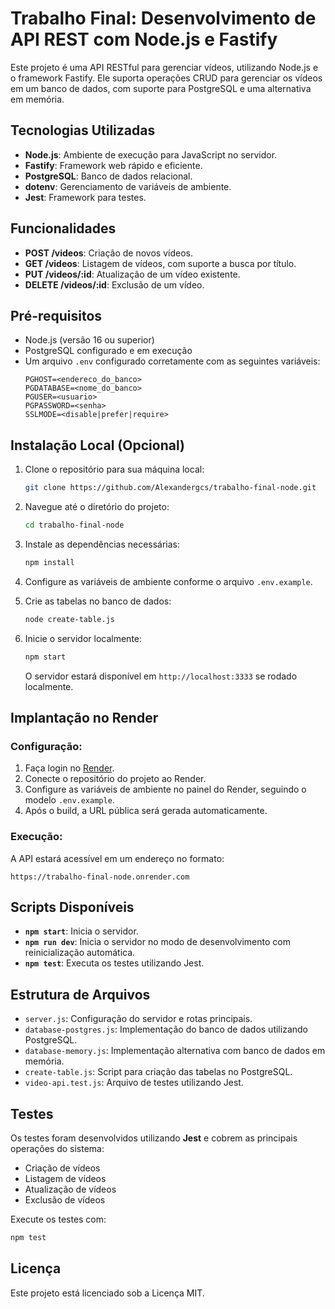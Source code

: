 
# Trabalho Final: Desenvolvimento de API REST com Node.js e Fastify

Este projeto é uma API RESTful para gerenciar vídeos, utilizando Node.js e o framework Fastify. Ele suporta operações CRUD para gerenciar os vídeos em um banco de dados, com suporte para PostgreSQL e uma alternativa em memória.

## Tecnologias Utilizadas

- **Node.js**: Ambiente de execução para JavaScript no servidor.
- **Fastify**: Framework web rápido e eficiente.
- **PostgreSQL**: Banco de dados relacional.
- **dotenv**: Gerenciamento de variáveis de ambiente.
- **Jest**: Framework para testes.

## Funcionalidades

- **POST /videos**: Criação de novos vídeos.
- **GET /videos**: Listagem de vídeos, com suporte a busca por título.
- **PUT /videos/:id**: Atualização de um vídeo existente.
- **DELETE /videos/:id**: Exclusão de um vídeo.

## Pré-requisitos

- Node.js (versão 16 ou superior)
- PostgreSQL configurado e em execução
- Um arquivo `.env` configurado corretamente com as seguintes variáveis:
  ```
  PGHOST=<endereco_do_banco>
  PGDATABASE=<nome_do_banco>
  PGUSER=<usuario>
  PGPASSWORD=<senha>
  SSLMODE=<disable|prefer|require>
  ```

## Instalação Local (Opcional)

1. Clone o repositório para sua máquina local:
   ```bash
   git clone https://github.com/Alexandergcs/trabalho-final-node.git
   ```

2. Navegue até o diretório do projeto:
   ```bash
   cd trabalho-final-node
   ```

3. Instale as dependências necessárias:
   ```bash
   npm install
   ```

4. Configure as variáveis de ambiente conforme o arquivo `.env.example`.

5. Crie as tabelas no banco de dados:
   ```bash
   node create-table.js
   ```

6. Inicie o servidor localmente:
   ```bash
   npm start
   ```

   O servidor estará disponível em `http://localhost:3333` se rodado localmente.


## Implantação no Render

### Configuração:
1. Faça login no [Render](https://render.com).
2. Conecte o repositório do projeto ao Render.
3. Configure as variáveis de ambiente no painel do Render, seguindo o modelo `.env.example`.
4. Após o build, a URL pública será gerada automaticamente.

### Execução:
A API estará acessível em um endereço no formato:
```
https://trabalho-final-node.onrender.com
```

## Scripts Disponíveis

- **`npm start`**: Inicia o servidor.
- **`npm run dev`**: Inicia o servidor no modo de desenvolvimento com reinicialização automática.
- **`npm test`**: Executa os testes utilizando Jest.

## Estrutura de Arquivos

- `server.js`: Configuração do servidor e rotas principais.
- `database-postgres.js`: Implementação do banco de dados utilizando PostgreSQL.
- `database-memory.js`: Implementação alternativa com banco de dados em memória.
- `create-table.js`: Script para criação das tabelas no PostgreSQL.
- `video-api.test.js`: Arquivo de testes utilizando Jest.

## Testes

Os testes foram desenvolvidos utilizando **Jest** e cobrem as principais operações do sistema:
- Criação de vídeos
- Listagem de vídeos
- Atualização de vídeos
- Exclusão de vídeos

Execute os testes com:
```bash
npm test
```

## Licença

Este projeto está licenciado sob a Licença MIT.

